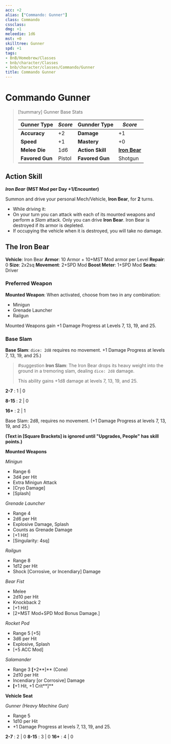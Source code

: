 ```yaml
---
acc: +2
alias: ["Commando: Gunner"]
class: Commando
cssclass: 
dmg: +1
meleedie: 1d6
mst: +0
skilltree: Gunner
spd: +1
tags:
- BnB/Homebrew/Classes
- bnb/character/Classes
- bnb/character/classes/Commando/Gunner
title: Commando Gunner
---
```


# Commando Gunner

>[!summary] Gunner Base Stats
>
> | **Gunner Type** | ***Score***      | **Gunnder Type**  | ***Score***                      |
> | -------------------- | ------------ | --------------------- | ---------------------------- |
> | **Accuracy**         | +2           | **Damage**            | +1                           |
> | **Speed**            | +1           | **Mastery**           | +0                           |
> | **Melee Die**        | 1d6          | **Action Skill**      | **[Iron Bear](../Action_Skill/Iron-Bear.md)** |
> | **Favored Gun**      | Pistol | **Favored Gun**       | Shotgun                       |
>

## Action Skill

***Iron Bear***
**(MST Mod per Day +1/Encounter)**

Summon and drive your personal Mech/Vehicle, **Iron Bear**, for **2** turns.
- While driving it:
- On your turn you can attack with each of its mounted weapons and perform a *Slam* attack.
Only you can drive **Iron Bear**.
Iron Bear is destroyed if its armor is depleted.
- If occupying the vehicle when it is destroyed, you will take no damage.

## The Iron Bear

**Vehicle**:  Iron Bear
**Armor**: 10 Armor + 10+MST Mod armor per Level
**Repair**: 0
**Size**: 2x2sq
**Movement**: 2+SPD Mod
**Boost Meter**: 1+SPD Mod
**Seats**: Driver

### Preferred Weapon

**Mounted Weapon**: When activated, choose from two in any combination:
- Minigun
- Grenade Launcher
- Railgun

Mounted Weapons gain +1 Damage Progress at Levels 7, 13, 19, and 25.

### Base Slam

**Base Slam**: `dice: 2d8` requires no movement. +1 Damage Progress at levels 7, 13, 19, and 25.)

> #suggestion **Iron Slam**: The Iron Bear drops its heavy weight into the ground in a tremoring slam, dealing `dice: 2d8` damage.
>
> This ability gains +1d8 damage at levels 7, 13, 19, and 25.

**2-7** : 1 | 0

**8-15** : 2 | 0

**16+** : 2 | 1

Base Slam: 2d8, requires no movement. (+1 Damage Progress at levels 7, 13, 19, and 25.)

**(Text in [Square Brackets] is ignored until "Upgrades, People" has skill points.)**

**Mounted Weapons**

*Minigun*

- Range 6
- 3d4 per Hit
- Extra Minigun Attack
- [Cryo Damage]
- [Splash]

*Grenade Launcher*

- Range 4
- 2d6 per Hit
- Explosive Damage, Splash
- Counts as Grenade Damage
- [+1 Hit]
- [Singularity: 4sq]

*Railgun*

- Range 8
- 1d12 per Hit
- Shock [Corrosive, or Incendiary] Damage

*Bear Fist*

- Melee
- 2d10 per Hit
- Knockback 2
- [+1 Hit]
- [2+MST Mod+SPD Mod Bonus Damage.]

*Rocket Pod*

- Range 5 [+5]
- 3d6 per Hit
- Explosive, Splash
- [+5 ACC Mod]

*Salamander*

- Range 3 **[**+2**]** (Cone)
- 2d10 per Hit
- Incendiary [or Corrosive] Damage
- **[**+1 Hit, +1 Crit**]**

**Vehicle Seat**

*Gunner (Heavy Machine Gun)*

- Range 5
- 1d10 per Hit
- +1 Damage Progress at levels 7, 13, 19, and 25.

**2-7** : 2 | 0
**8-15** : 3 | 0
**16+** : 4 | 0
